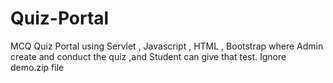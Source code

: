 # Quiz-Portal
MCQ Quiz Portal using Servlet , Javascript , HTML , Bootstrap where Admin create and conduct the quiz ,and Student can give that test.
Ignore demo.zip file
